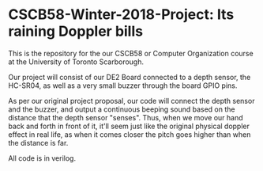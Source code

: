 # CSCB58-Winter-2018-Project: Its raining Doppler bills 
This is the repository for the our CSCB58 or Computer Organization course at the University of Toronto Scarborough. 

Our project will consist of our DE2 Board connected to a depth sensor, the HC-SR04, as well as a very small buzzer through the board GPIO pins. 

As per our original project proposal, our code will connect the depth sensor and the buzzer, and output a continuous beeping sound based on the distance that the depth sensor "senses". Thus, when we move our hand back and forth in front of it, it'll seem just like the original physical doppler effect in real life, as when it comes closer the pitch goes higher than when the distance is far. 

All code is in verilog. 
